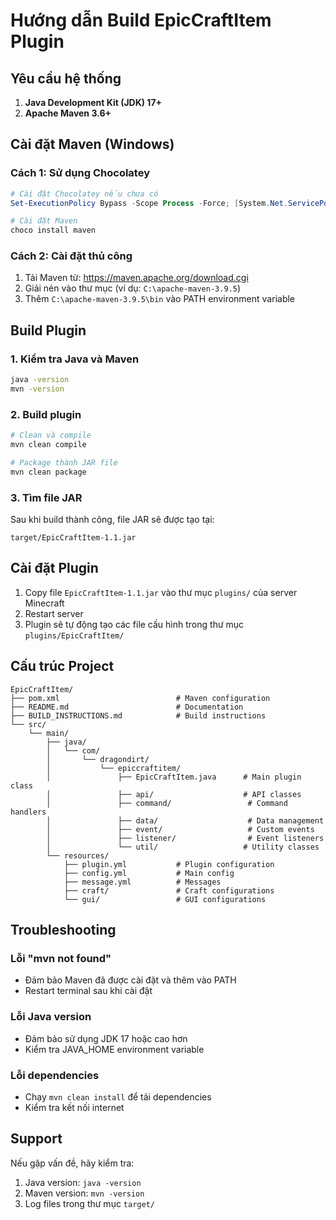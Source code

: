 # Hướng dẫn Build EpicCraftItem Plugin

## Yêu cầu hệ thống

1. **Java Development Kit (JDK) 17+**
2. **Apache Maven 3.6+**

## Cài đặt Maven (Windows)

### Cách 1: Sử dụng Chocolatey
```powershell
# Cài đặt Chocolatey nếu chưa có
Set-ExecutionPolicy Bypass -Scope Process -Force; [System.Net.ServicePointManager]::SecurityProtocol = [System.Net.ServicePointManager]::SecurityProtocol -bor 3072; iex ((New-Object System.Net.WebClient).DownloadString('https://community.chocolatey.org/install.ps1'))

# Cài đặt Maven
choco install maven
```

### Cách 2: Cài đặt thủ công
1. Tải Maven từ: https://maven.apache.org/download.cgi
2. Giải nén vào thư mục (ví dụ: `C:\apache-maven-3.9.5`)
3. Thêm `C:\apache-maven-3.9.5\bin` vào PATH environment variable

## Build Plugin

### 1. Kiểm tra Java và Maven
```bash
java -version
mvn -version
```

### 2. Build plugin
```bash
# Clean và compile
mvn clean compile

# Package thành JAR file
mvn clean package
```

### 3. Tìm file JAR
Sau khi build thành công, file JAR sẽ được tạo tại:
```
target/EpicCraftItem-1.1.jar
```

## Cài đặt Plugin

1. Copy file `EpicCraftItem-1.1.jar` vào thư mục `plugins/` của server Minecraft
2. Restart server
3. Plugin sẽ tự động tạo các file cấu hình trong thư mục `plugins/EpicCraftItem/`

## Cấu trúc Project

```
EpicCraftItem/
├── pom.xml                          # Maven configuration
├── README.md                        # Documentation
├── BUILD_INSTRUCTIONS.md            # Build instructions
└── src/
    └── main/
        ├── java/
        │   └── com/
        │       └── dragondirt/
        │           └── epiccraftitem/
        │               ├── EpicCraftItem.java      # Main plugin class
        │               ├── api/                    # API classes
        │               ├── command/                 # Command handlers
        │               ├── data/                    # Data management
        │               ├── event/                   # Custom events
        │               ├── listener/                # Event listeners
        │               └── util/                   # Utility classes
        └── resources/
            ├── plugin.yml           # Plugin configuration
            ├── config.yml           # Main config
            ├── message.yml          # Messages
            ├── craft/               # Craft configurations
            └── gui/                 # GUI configurations
```

## Troubleshooting

### Lỗi "mvn not found"
- Đảm bảo Maven đã được cài đặt và thêm vào PATH
- Restart terminal sau khi cài đặt

### Lỗi Java version
- Đảm bảo sử dụng JDK 17 hoặc cao hơn
- Kiểm tra JAVA_HOME environment variable

### Lỗi dependencies
- Chạy `mvn clean install` để tải dependencies
- Kiểm tra kết nối internet

## Support

Nếu gặp vấn đề, hãy kiểm tra:
1. Java version: `java -version`
2. Maven version: `mvn -version`
3. Log files trong thư mục `target/`
